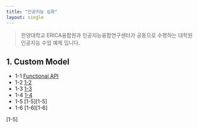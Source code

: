 ```yaml
---
title: "인공지능 심화"
layout: single
---
```


> 한양대학교 ERICA융합원과 인공지능융합연구센터가 공동으로 수행하는 대학원 인공지능 수업 예제 입니다.

## 1. Custom Model
* 1-1 [Functional API][1-1]
* 1-2 [1-2][1-2]
* 1-3 [1-3][1-3]
* 1-4 [1-4][1-4]
* 1-5 [1-5][1-5]
* 1-6 [1-6][1-6]

[1-1]: https://colab.research.google.com/drive/1p5oJnG_jbN7C-TMFVQbNSkCu4aCb5hhh
[1-2]: https://colab.research.google.com/drive/1pIykEjmUQ1HJ65XEhgwr25QWkWNBngK9
[1-3]: https://colab.research.google.com/drive/1pByMq-7Ys8EdUoe8-FcvAGGKe9g0jXGF
[1-4]: https://colab.research.google.com/drive/1pB-7Whzt7NF0O_Es4hVMLOOGdztV9Z8G
[1-5]

